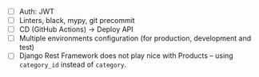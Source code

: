 - [ ] Auth: JWT
- [ ] Linters, black, mypy, git precommit
- [ ] CD (GitHub Actions) -> Deploy API
- [ ] Multiple environments configuration (for production, development and test)
- [ ] Django Rest Framework does not play nice with Products – using `category_id` instead of `category`.
